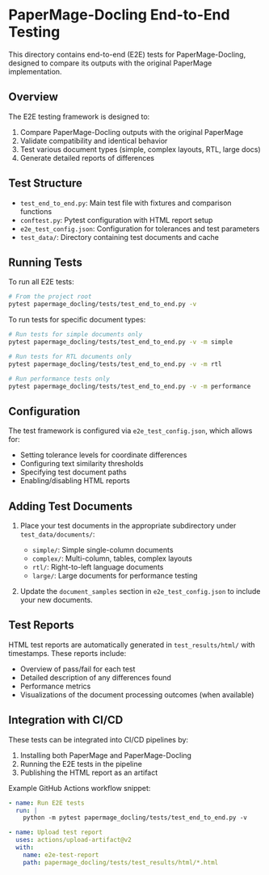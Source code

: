 # PaperMage-Docling End-to-End Testing

This directory contains end-to-end (E2E) tests for PaperMage-Docling, designed to compare its outputs with the original PaperMage implementation.

## Overview

The E2E testing framework is designed to:

1. Compare PaperMage-Docling outputs with the original PaperMage
2. Validate compatibility and identical behavior
3. Test various document types (simple, complex layouts, RTL, large docs)
4. Generate detailed reports of differences

## Test Structure

- `test_end_to_end.py`: Main test file with fixtures and comparison functions
- `conftest.py`: Pytest configuration with HTML report setup
- `e2e_test_config.json`: Configuration for tolerances and test parameters
- `test_data/`: Directory containing test documents and cache

## Running Tests

To run all E2E tests:

```bash
# From the project root
pytest papermage_docling/tests/test_end_to_end.py -v
```

To run tests for specific document types:

```bash
# Run tests for simple documents only
pytest papermage_docling/tests/test_end_to_end.py -v -m simple

# Run tests for RTL documents only
pytest papermage_docling/tests/test_end_to_end.py -v -m rtl

# Run performance tests only
pytest papermage_docling/tests/test_end_to_end.py -v -m performance
```

## Configuration

The test framework is configured via `e2e_test_config.json`, which allows for:

- Setting tolerance levels for coordinate differences
- Configuring text similarity thresholds
- Specifying test document paths
- Enabling/disabling HTML reports

## Adding Test Documents

1. Place your test documents in the appropriate subdirectory under `test_data/documents/`:
   - `simple/`: Simple single-column documents
   - `complex/`: Multi-column, tables, complex layouts
   - `rtl/`: Right-to-left language documents
   - `large/`: Large documents for performance testing

2. Update the `document_samples` section in `e2e_test_config.json` to include your new documents.

## Test Reports

HTML test reports are automatically generated in `test_results/html/` with timestamps.
These reports include:

- Overview of pass/fail for each test
- Detailed description of any differences found
- Performance metrics
- Visualizations of the document processing outcomes (when available)

## Integration with CI/CD

These tests can be integrated into CI/CD pipelines by:

1. Installing both PaperMage and PaperMage-Docling
2. Running the E2E tests in the pipeline
3. Publishing the HTML report as an artifact

Example GitHub Actions workflow snippet:

```yaml
- name: Run E2E tests
  run: |
    python -m pytest papermage_docling/tests/test_end_to_end.py -v

- name: Upload test report
  uses: actions/upload-artifact@v2
  with:
    name: e2e-test-report
    path: papermage_docling/tests/test_results/html/*.html
``` 